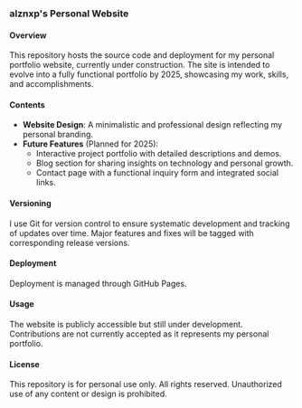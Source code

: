 ### alznxp's Personal Website  

#### Overview  
This repository hosts the source code and deployment for my personal portfolio website, currently under construction. The site is intended to evolve into a fully functional portfolio by 2025, showcasing my work, skills, and accomplishments.  

#### Contents  
- **Website Design**: A minimalistic and professional design reflecting my personal branding.  
- **Future Features** (Planned for 2025):  
  - Interactive project portfolio with detailed descriptions and demos.  
  - Blog section for sharing insights on technology and personal growth.  
  - Contact page with a functional inquiry form and integrated social links.  

#### Versioning  
I use Git for version control to ensure systematic development and tracking of updates over time. Major features and fixes will be tagged with corresponding release versions.  

#### Deployment

Deployment is managed through GitHub Pages.

#### Usage  
The website is publicly accessible but still under development. Contributions are not currently accepted as it represents my personal portfolio.  

#### License  
This repository is for personal use only. All rights reserved. Unauthorized use of any content or design is prohibited.  
